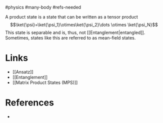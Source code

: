 #physics #many-body #refs-needed 

A product state is a state that can be written as a tensor product 
$$\ket{\psi}=\ket{\psi_1}\otimes\ket{\psi_2}\dots \otimes \ket{\psi_N}$$
This state is separable and is, thus, not [[Entanglement|entangled]]. Sometimes, states like this are referred to as mean-field states.
# Links
- [[Ansatz]]
- [[Entanglement]]
- [[Matrix Product States (MPS)]]

# References
- 